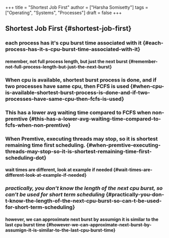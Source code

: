 +++
title = "Shortest Job First"
author = ["Harsha Somisetty"]
tags = ["Operating", "Systems", "Processes"]
draft = false
+++

## Shortest Job First {#shortest-job-first}


### each process has it's cpu burst time associated with it {#each-process-has-it-s-cpu-burst-time-associated-with-it}


#### remember, not full process length, but just the next burst {#remember-not-full-process-length-but-just-the-next-burst}


### When cpu is available, shortest burst process is done, and if two processes have same cpu, then FCFS is used {#when-cpu-is-available-shortest-burst-process-is-done-and-if-two-processes-have-same-cpu-then-fcfs-is-used}


### This has a lower avg waiting time compared to FCFS when non-premtive {#this-has-a-lower-avg-waiting-time-compared-to-fcfs-when-non-premtive}


### When Premtive, executing threads may stop, so it is shortest remaining time first scheduling. {#when-premtive-executing-threads-may-stop-so-it-is-shortest-remaining-time-first-scheduling-dot}


#### wait times are different, look at example if needed {#wait-times-are-different-look-at-example-if-needed}


### _practically, you don't know the length of the next cpu burst, so can't be used for short term scheduling_ {#practically-you-don-t-know-the-length-of-the-next-cpu-burst-so-can-t-be-used-for-short-term-scheduling}


#### however, we can approximate next burst by assumign it is similar to the last cpu burst time {#however-we-can-approximate-next-burst-by-assumign-it-is-similar-to-the-last-cpu-burst-time}